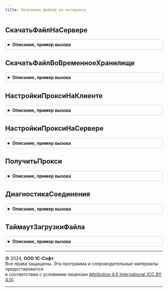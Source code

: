 ```yaml
---
title: Получение файлов из интернета
---
```



## СкачатьФайлНаСервере
<details style="margin: 1em 0; padding: 0.5em; border: 1px solid #ccc; border-radius: 6px;">

<summary style="font-weight: bold; cursor: pointer;">Описание, пример вызова</summary>

```bsl

// Получает файл из Интернета по протоколу http(s), либо ftp и сохраняет его по указанному пути на сервере.
//
// Параметры:
//   URL                - Строка - url файла в формате [Протокол://]<Сервер>/<Путь к файлу на сервере>.
//   ПараметрыПолучения - см. ПолучениеФайловИзИнтернетаКлиентСервер.ПараметрыПолученияФайла
//   ЗаписыватьОшибку   - Булево - признак необходимости записи ошибки в журнал регистрации при получении файла.
//
// Возвращаемое значение:
//   Структура:
//      * Статус            - Булево - результат получения файла.
//      * Путь   - Строка   - путь к файлу на сервере, ключ используется только если статус Истина.
//      * СообщениеОбОшибке - Строка - сообщение об ошибке, если статус Ложь.
//      * Заголовки         - Соответствие - см. в синтакс-помощнике описание параметра Заголовки объекта HTTPОтвет.
//      * КодСостояния      - Число - добавляется при возникновении ошибки.
//                                    См. в синтакс-помощнике описание параметра КодСостояния объекта HTTPОтвет.
//
Функция СкачатьФайлНаСервере(Знач URL, ПараметрыПолучения = Неопределено, Знач ЗаписыватьОшибку = Истина) Экспорт
```

Пример вызова
```bsl
Результат = ПолучениеФайловИзИнтернета.СкачатьФайлНаСервере(URL, ПараметрыПолучения, ЗаписыватьОшибку);
```
</details>

## СкачатьФайлВоВременноеХранилище
<details style="margin: 1em 0; padding: 0.5em; border: 1px solid #ccc; border-radius: 6px;">

<summary style="font-weight: bold; cursor: pointer;">Описание, пример вызова</summary>

```bsl

// Получает файл из Интернета по протоколу http(s), либо ftp и сохраняет его во временное хранилище.
// Примечание: после получения файла временное хранилище необходимо самостоятельно очистить
// при помощи метода УдалитьИзВременногоХранилища. Если этого не сделать, то файл будет находиться
// в памяти сервера до конца сеанса.
//
// Параметры:
//   URL                - Строка - url файла в формате [Протокол://]<Сервер>/<Путь к файлу на сервере>.
//   ПараметрыПолучения - см. ПолучениеФайловИзИнтернетаКлиентСервер.ПараметрыПолученияФайла.
//   ЗаписыватьОшибку   - Булево - признак необходимости записи ошибки в журнал регистрации при получении файла.
//
// Возвращаемое значение:
//   Структура:
//      * Статус            - Булево - результат получения файла.
//      * Путь              - Строка   - адрес временного хранилища с двоичными данными файла,
//                            ключ используется, только если статус Истина.
//      * СообщениеОбОшибке - Строка - сообщение об ошибке, если статус Ложь.
//      * Заголовки         - Соответствие - см. в синтакс-помощнике описание параметра Заголовки объекта HTTPОтвет.
//      * КодСостояния      - Число - добавляется при возникновении ошибки.
//                                    См. в синтакс-помощнике описание параметра КодСостояния объекта HTTPОтвет.
//
Функция СкачатьФайлВоВременноеХранилище(Знач URL, ПараметрыПолучения = Неопределено, Знач ЗаписыватьОшибку = Истина) Экспорт
```

Пример вызова
```bsl
Результат = ПолучениеФайловИзИнтернета.СкачатьФайлВоВременноеХранилище(URL, ПараметрыПолучения, ЗаписыватьОшибку);
```
</details>

## НастройкиПроксиНаКлиенте
<details style="margin: 1em 0; padding: 0.5em; border: 1px solid #ccc; border-radius: 6px;">

<summary style="font-weight: bold; cursor: pointer;">Описание, пример вызова</summary>

```bsl

// Возвращает настройку прокси-сервера для доступа в Интернет со стороны
// клиента для текущего пользователя.
//
// Возвращаемое значение:
//    Соответствие из КлючИЗначение:
//      * Ключ - Строка
//      * Значение - Произвольный
//    Ключи:
//      # ИспользоватьПрокси - Булево - использовать ли прокси-сервер.
//      # НеИспользоватьПроксиДляЛокальныхАдресов - Булево - использовать ли прокси-сервер для локальных адресов.
//      # ИспользоватьСистемныеНастройки - Булево - использовать ли системные настройки прокси-сервера.
//      # Сервер       - Строка - адрес прокси-сервера.
//      # Порт         - Число - порт прокси-сервера.
//      # Пользователь - Строка - имя пользователя для авторизации на прокси-сервере.
//      # Пароль       - Строка - пароль пользователя.
//
Функция НастройкиПроксиНаКлиенте() Экспорт
```

Пример вызова
```bsl
Результат = ПолучениеФайловИзИнтернета.НастройкиПроксиНаКлиенте() 
```
</details>

## НастройкиПроксиНаСервере
<details style="margin: 1em 0; padding: 0.5em; border: 1px solid #ccc; border-radius: 6px;">

<summary style="font-weight: bold; cursor: pointer;">Описание, пример вызова</summary>

```bsl

// Возвращает параметры настройки прокси-сервера на стороне сервера 1С:Предприятия.
//
// Возвращаемое значение:
//   Соответствие из КлючИЗначение:
//     * Ключ - Строка
//     * Значение - Произвольный
//    Ключи:
//      # ИспользоватьПрокси - Булево - использовать ли прокси-сервер.
//      # НеИспользоватьПроксиДляЛокальныхАдресов - Булево - использовать ли прокси-сервер для локальных адресов.
//      # ИспользоватьСистемныеНастройки - Булево - использовать ли системные настройки прокси-сервера.
//      # Сервер       - Строка - адрес прокси-сервера.
//      # Порт         - Число - порт прокси-сервера.
//      # Пользователь - Строка - имя пользователя для авторизации на прокси-сервере.
//      # Пароль       - Строка - пароль пользователя.
//
Функция НастройкиПроксиНаСервере() Экспорт
```

Пример вызова
```bsl
Результат = ПолучениеФайловИзИнтернета.НастройкиПроксиНаСервере() 
```
</details>

## ПолучитьПрокси
<details style="margin: 1em 0; padding: 0.5em; border: 1px solid #ccc; border-radius: 6px;">

<summary style="font-weight: bold; cursor: pointer;">Описание, пример вызова</summary>

```bsl

// Возвращает объект ИнтернетПрокси для доступа в Интернет.
// Допустимые протоколы для создания ИнтернетПрокси http, https, ftp и ftps.
//
// Параметры:
//    URLИлиПротокол - Строка - url в формате [Протокол://]<Сервер>/<Путь к файлу на сервере>,
//                              либо идентификатор протокола (http, ftp, ...).
//
// Возвращаемое значение:
//    ИнтернетПрокси - описывает параметры прокси-серверов для различных протоколов.
//                     Если не удалось распознать схему сетевой протокол,
//                     то будет создать прокси на основании протокола HTTP.
//
Функция ПолучитьПрокси(Знач URLИлиПротокол) Экспорт
```

Пример вызова
```bsl
Результат = ПолучениеФайловИзИнтернета.ПолучитьПрокси(URLИлиПротокол) 
```
</details>

## ДиагностикаСоединения
<details style="margin: 1em 0; padding: 0.5em; border: 1px solid #ccc; border-radius: 6px;">

<summary style="font-weight: bold; cursor: pointer;">Описание, пример вызова</summary>

```bsl

// Запускает диагностику сетевого ресурса.
// В модели сервиса возвращается только описание ошибки.
//
// Параметры:
//  URL - Строка - адрес URL ресурса, диагностику которого надо выполнить.
//  ЗаписыватьОшибку - Булево - признак необходимости записи ошибок в журнал регистрации.
//  ПроверятьДоставкуПакетов - Булево - включать в диагностику команду PING к требуемому ресурсу URL.
//  ТекстОшибки - Строка - исходный текст исключения.
//
// Возвращаемое значение:
//  Структура:
//    *  ОписаниеОшибки    - Строка - краткое описание ошибки.
//    *  ЖурналДиагностики - Строка - подробный журнал диагностики с техническими подробностями.
//
// Пример:
//	// Диагностика веб-сервиса адресного классификатора.
//	Результат = ПолучениеФайловИзИнтернета.ДиагностикаСоединения("https://api.orgaddress.1c.com/orgaddress/v1?wsdl");
//
//	ОписаниеОшибки    = Результат.ОписаниеОшибки;
//	ЖурналДиагностики = Результат.ЖурналДиагностики;
//
Функция ДиагностикаСоединения(URL, ЗаписыватьОшибку = Истина, ПроверятьДоставкуПакетов = Истина, ТекстОшибки = "") Экспорт
```

Пример вызова
```bsl
Результат = ПолучениеФайловИзИнтернета.ДиагностикаСоединения(URL, ЗаписыватьОшибку, ПроверятьДоставкуПакетов, ТекстОшибки);
```
</details>

## ТаймаутЗагрузкиФайла
<details style="margin: 1em 0; padding: 0.5em; border: 1px solid #ccc; border-radius: 6px;">

<summary style="font-weight: bold; cursor: pointer;">Описание, пример вызова</summary>

```bsl

// Определяет значение таймаута в секундах для загрузки файла в зависимости от размера этого файла.
// Если известен размер файла, то размер в мегабайтах * 128, иначе
// предельное время загрузки, но не более 43200.
// Минимальный таймаут - 30, это время необходимое для установки соединения.
//
// Параметры:
//  Размер - Число - размер файла в байтах.
//
// Возвращаемое значение:
//  Число
//
Функция ТаймаутЗагрузкиФайла(Размер) Экспорт
```

Пример вызова
```bsl
Результат = ПолучениеФайловИзИнтернета.ТаймаутЗагрузкиФайла(Размер) 
```
</details>

---

© 2024, **ООО 1С-Софт**  
Все права защищены. Эта программа и сопроводительные материалы предоставляются  
в соответствии с условиями лицензии [Attribution 4.0 International (CC BY 4.0)](https://creativecommons.org/licenses/by/4.0/legalcode).

---
